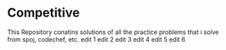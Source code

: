 # Competitive

This Repository conatins solutions of all the practice problems that i solve from spoj, codechef, etc.
edit 1
edit 2
edit 3
edit 4
edit 5
edit 6
